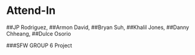 # Attend-In

##JP Rodriguez,
##Armon David,
##Bryan Suh,
##Khalil  Jones,
##Danny Chheang, 
##Dulce Osorio

###SFW GROUP 6 Project
